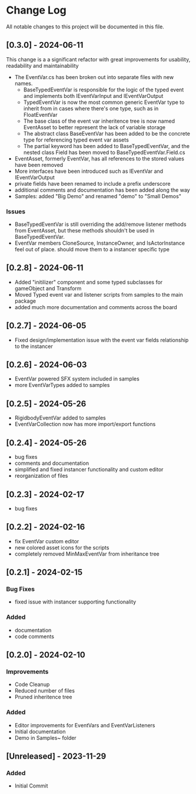 
# Change Log
All notable changes to this project will be documented in this file.

## [0.3.0] - 2024-06-11
This change is a a significant refactor with great improvements for usability, readability and maintainability

- The EventVar.cs has been broken out into separate files with new names.
    - BaseTypedEventVar is responsible for the logic of the typed event and implements both IEventVarInput and IEventVarOutput
    - TypedEventVar is now the most common generic EventVar type to inherit from in cases where there's one type, such as in FloatEventVar
    - The base class of the event var inheritence tree is now named EventAsset to better represent the lack of variable storage
    - The abstract class BaseEventVar has been added to be the concrete type for referencing typed event var assets
    - The partial keyword has been added to BaseTypedEventVar, and the nested class Field has been moved to BaseTypedEventVar.Field.cs
- EventAsset, formerly EventVar, has all references to the stored values have been removed
- More interfaces have been introduced such as IEventVar and IEventVarOutput
- private fields have been renamed to include a prefix underscore
- additional comments and documentation has been added along the way
- Samples: added "Big Demo" and renamed "demo" to "Small Demos"

### Issues
- BaseTypedEventVar is still overriding the add/remove listener methods from EventAsset, but these methods shouldn't be used in BaseTypedEventVar.
- EventVar members CloneSource, InstanceOwner, and IsActorInstance feel out of place. should move them to a instancer specific type

## [0.2.8] - 2024-06-11
- Added "initilizer" component and some typed subclasses for gameObject and Transform
- Moved Typed event var and listener scripts from samples to the main package
- added much more documentation and comments across the board

## [0.2.7] - 2024-06-05
- Fixed design/implementation issue with the event var fields relationship to the instancer

## [0.2.6] - 2024-06-03
- EventVar powered SFX system included in samples
- more EventVarTypes added to samples

## [0.2.5] - 2024-05-26
- RigidbodyEventVar added to samples
- EventVarCollection now has more import/export functions

## [0.2.4] - 2024-05-26
- bug fixes
- comments and documentation
- simplified and fixed instancer functionality and custom editor
- reorganization of files

## [0.2.3] - 2024-02-17
- bug fixes

## [0.2.2] - 2024-02-16
- fix EventVar custom editor
- new colored asset icons for the scripts
- completely removed MinMaxEventVar from inheritance tree

## [0.2.1] - 2024-02-15
### Bug Fixes
- fixed issue with instancer supporting functionality

### Added
- documentation
- code comments

## [0.2.0] - 2024-02-10

### Improvements
- Code Cleanup
- Reduced number of files
- Pruned inheritence tree

### Added
- Editor improvements for EventVars and EventVarListeners
- Initial documentation
- Demo in Samples~ folder

## [Unreleased] - 2023-11-29
 
### Added
- Initial Commit